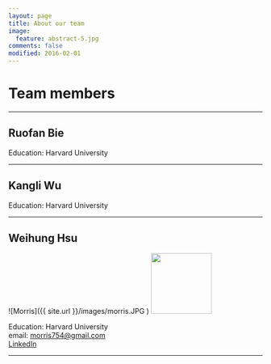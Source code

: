 ```yaml
---
layout: page
title: About our team
image:
  feature: abstract-5.jpg
comments: false
modified: 2016-02-01
---
```



# Team members

--- 

## Ruofan Bie

Education: Harvard University

---

## Kangli Wu

Education: Harvard University

---

## Weihung Hsu


![Morris]({{ site.url }}/images/morris.JPG )
<img src="{{ site.url }}/images/morris.JPG"  width="120" height="120">

Education: Harvard University  
email: morris754@gmail.com  
[LinkedIn](https://www.linkedin.com/in/morris-hsu-657307bb/)

---





<!-- ## HPSTR Features:

* Compatible with Jekyll 3 and GitHub Pages.
* Responsive templates for post, page, and post index `_layouts`. Looks great on mobile, tablet, and desktop devices.
* Gracefully degrades in older browsers. Compatible with Internet Explorer 8+ and all modern browsers.  
* Sweet animated menu.
* Background image support.
* Support for large images to call out your favorite posts.
* Optional [Disqus](http://disqus.com) comments.
* Simple and clear permalink structure[^1].
* [Open Graph](https://developers.facebook.com/docs/opengraph/) and [Twitter Cards](https://dev.twitter.com/docs/cards) support for a better social sharing experience.
* [Custom 404 page]({{ site.url }}/404.html) to get you started.
* [Syntax highlighting]({{ site.url }}/code-highlighting-post/) stylesheets to make your code examples look snazzy.

<div markdown="0"><a href="{{ site.url }}/theme-setup/" class="btn btn-info">Theme Setup</a> <a href="https://github.com/mmistakes/hpstr-jekyll-theme" class="btn btn-success">Download HPSTR</a></div>

[^1]: Example: *domain.com/category-name/post-title* -->
